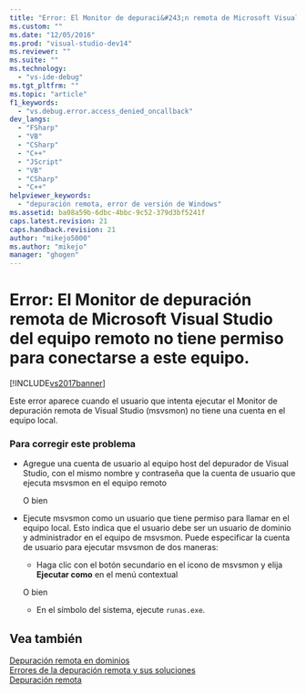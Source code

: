 ```yaml
---
title: "Error: El Monitor de depuraci&#243;n remota de Microsoft Visual Studio del equipo remoto no tiene permiso para conectarse a este equipo. | Microsoft Docs"
ms.custom: ""
ms.date: "12/05/2016"
ms.prod: "visual-studio-dev14"
ms.reviewer: ""
ms.suite: ""
ms.technology: 
  - "vs-ide-debug"
ms.tgt_pltfrm: ""
ms.topic: "article"
f1_keywords: 
  - "vs.debug.error.access_denied_oncallback"
dev_langs: 
  - "FSharp"
  - "VB"
  - "CSharp"
  - "C++"
  - "JScript"
  - "VB"
  - "CSharp"
  - "C++"
helpviewer_keywords: 
  - "depuración remota, error de versión de Windows"
ms.assetid: ba08a59b-6dbc-4bbc-9c52-379d3bf5241f
caps.latest.revision: 21
caps.handback.revision: 21
author: "mikejo5000"
ms.author: "mikejo"
manager: "ghogen"
---
```

# Error: El Monitor de depuraci&#243;n remota de Microsoft Visual Studio del equipo remoto no tiene permiso para conectarse a este equipo.
[!INCLUDE[vs2017banner](../code-quality/includes/vs2017banner.md)]

Este error aparece cuando el usuario que intenta ejecutar el Monitor de depuración remota de Visual Studio \(msvsmon\) no tiene una cuenta en el equipo local.  
  
### Para corregir este problema  
  
-   Agregue una cuenta de usuario al equipo host del depurador de Visual Studio, con el mismo nombre y contraseña que la cuenta de usuario que ejecuta msvsmon en el equipo remoto  
  
     O bien  
  
-   Ejecute msvsmon como un usuario que tiene permiso para llamar en el equipo local.  Esto indica que el usuario debe ser un usuario de dominio y administrador en el equipo de msvsmon.  Puede especificar la cuenta de usuario para ejecutar msvsmon de dos maneras:  
  
    -   Haga clic con el botón secundario en el icono de msvsmon y elija **Ejecutar como** en el menú contextual  
  
     O bien  
  
    -   En el símbolo del sistema, ejecute `runas.exe`.  
  
## Vea también  
 [Depuración remota en dominios](../Topic/Remote%20Debugging%20Across%20Domains.md)   
 [Errores de la depuración remota y sus soluciones](../debugger/remote-debugging-errors-and-troubleshooting.md)   
 [Depuración remota](../debugger/remote-debugging.md)